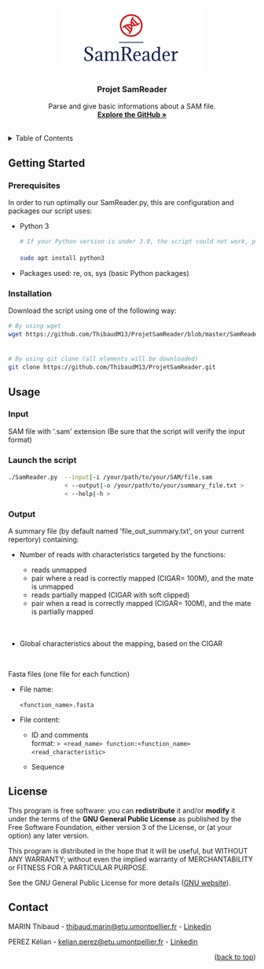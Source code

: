 <div id="top"></div>



<!-- PROJECT LOGO -->
<br />
<div align="center">
  <a href="https://github.com/ThibaudM13/ProjetSamReader">
    <img src="Logo_samreader.png">
  </a>

<h3 align="center">Projet SamReader</h3>

  <p align="center">
    Parse and give basic informations about a SAM file.
    <br />
    <a href="https://github.com/ThibaudM13/ProjetSamReader"><strong>Explore the GitHub »</strong></a>
    <br />
    <br />
  </p>
</div>



<!-- TABLE OF CONTENTS -->
<details>
  <summary>Table of Contents</summary>
  <ol>
    <li>
      <a href="#getting-started">Getting Started</a>
      <ul>
        <li><a href="#prerequisites">Prerequisites</a></li>
        <li><a href="#installation">Installation</a></li>
      </ul>
    </li>
    <li><a href="#usage">Usage</a></li>
    <li><a href="#license">License</a></li>
    <li><a href="#contact">Contact</a></li>
  </ol>
</details>



<!-- GETTING STARTED -->
## Getting Started

### Prerequisites

In order to run optimally our SamReader.py, this are configuration and packages our script uses:

* Python 3
  ```sh
  # If your Python version is under 3.0, the script could not work, please install Python 3.0:
  
  sudo apt install python3
  ```
  
* Packages used: re, os, sys (basic Python packages)

### Installation

Download the script using one of the following way:

  ```sh
  # By using wget
  wget https://github.com/ThibaudM13/ProjetSamReader/blob/master/SamReader.py
  
  
  # By using git clone (all elements will be downloaded)
  git clone https://github.com/ThibaudM13/ProjetSamReader.git
  ```


<!-- USAGE EXAMPLES -->
## Usage

### Input

SAM file with '.sam' extension (Be sure that the script will verify the input format)

### Launch the script

```sh
./SamReader.py  --input|-i /your/path/to/your/SAM/file.sam 
                < --output|-o /your/path/to/your/summary_file.txt >
                < --help|-h >
```

### Output

A summary file (by default named 'file_out_summary.txt', on your current repertory) containing:

* Number of reads with characteristics targeted by the functions: <br />
  - reads unmapped
  - pair where a read is correctly mapped (CIGAR= 100M), and the mate is unmapped
  - reads partially mapped (CIGAR with soft clipped)
  - pair when a read is correctly mapped (CIGAR= 100M), and the mate is partially mapped
  <br/>
  <br/>

* Global characteristics about the mapping, based on the CIGAR

<br/>
  
Fasta files (one file for each function)

- File name:

  `<function_name>.fasta`

- File content:

  * ID and comments <br />
    format: `> <read_name> function:<function_name> <read_characteristic>`
  
  * Sequence 




<!-- LICENSE -->
## License

This program is free software: you can **redistribute** it and/or **modify** it under the terms of the **GNU General Public License** as published by the Free Software Foundation, either version 3 of the License, or (at your option) any later version.

This program is distributed in the hope that it will be useful, but WITHOUT ANY WARRANTY; without even the implied warranty of MERCHANTABILITY or FITNESS FOR A PARTICULAR PURPOSE. 

See the GNU General Public License for more details ([GNU website](https://www.gnu.org/licenses/)).



<!-- CONTACT -->
## Contact

MARIN Thibaud - [thibaud.marin@etu.umontpellier.fr](mailto:thibaud.marin@etu.umontpellier.fr) - [Linkedin](https://www.linkedin.com/in/thibaud-marin/)

PEREZ Kélian - [kelian.perez@etu.umontpellier.fr](mailto:kelian.perez@etu.umontpellier.fr) - [Linkedin](https://www.linkedin.com/in/k%C3%A9lian-perez-b0217a208/)

<p align="right">(<a href="#top">back to top</a>)</p>
